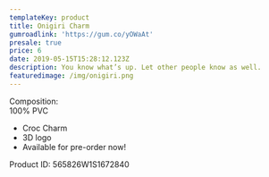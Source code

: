 ```yaml
---
templateKey: product
title: Onigiri Charm
gumroadlink: 'https://gum.co/yOWaAt'
presale: true
price: 6
date: 2019-05-15T15:28:12.123Z
description: You know what’s up. Let other people know as well.
featuredimage: /img/onigiri.png
---
```

Composition:\
100% PVC

* Croc Charm
* 3D logo
* Available for pre-order now!

Product ID: 565826W1S1672840
